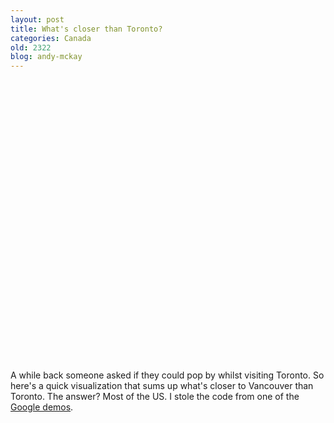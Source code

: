 ```yaml
---
layout: post
title: What's closer than Toronto?
categories: Canada
old: 2322
blog: andy-mckay
---
```

<script src="https://ajax.googleapis.com/ajax/libs/jquery/1.6.4/jquery.min.js"
            type="text/javascript"></script>
<script src="http://maps.google.com/maps?file=api&amp;v=2&amp;sensor=false&amp;key=ABQIAAAAkMK3-vxpvsIkaNV7-untGBShGlNrvjL6P_AvObMfcdtoqOsS3RRY2oOqVPmWFMHeU9LOrezqe91kxg"
            type="text/javascript"></script>
<script type="text/javascript">

var vancouver = new GLatLng(49.261226, -123.113927);
var distance_toronto = 2010;
var pointInterval = 30;

function initialize() {
    if (GBrowserIsCompatible()) {
        map = new GMap2(document.getElementById("map_canvas"));
        map.setCenter(vancouver, 3);
        getCirclePoints(vancouver, distance_toronto);
        GEvent.addListener(map, "click", function(ov, pt) {
            getCirclePoints(pt, distance_toronto);
        });
    }
}

function getCirclePoints(center,radius){
	var circlePoints = Array();
        map.clearOverlays();

	with (Math) {
		var rLat = (radius/3963.189) * (180/PI); // miles
		var rLng = rLat/cos(center.lat() * (PI/180));

		for (var a = 0 ; a < 361 ; a++ ) {
			var aRad = a*(PI/180);
			var x = center.lng() + (rLng * cos(aRad));
			var y = Math.max(Math.min(center.lat() + (rLat * sin(aRad)), 85), -85);
			var point = new GLatLng(parseFloat(y),parseFloat(x),true);
			circlePoints.push(point);
		}
	}

	var overlay = new GPolygon(circlePoints, '#0000ff', 1, 1, '#0000ff', 0.2);	
	map.addOverlay(overlay);
	map.setCenter(overlay.getBounds().getCenter(),map.getBoundsZoomLevel(overlay.getBounds()));
}

$(document).ready(function() {
    initialize();
});
</script>
<div id="map_canvas" style="width: 1000px; height: 450px"></div>
<p>A while back someone asked if they could pop by whilst visiting Toronto. So here's a quick visualization that sums up what's closer to Vancouver than Toronto. The answer? Most of the US. I stole the code from one of the <a href="http://maps.forum.nu/gm_driving_radius.html">Google demos</a>.</p>